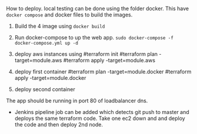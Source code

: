 How to deploy.
local testing can be done using the folder docker. This have `docker compose` and docker files to build the images. 

1) Build the 4 image using `docker build`
2) Run docker-compose to up the web app. `sudo docker-compose -f docker-compose.yml up -d`

1) deploy aws instances using 
#terraform init 
#terraform plan -target=module.aws
#terraform apply -target=module.aws
2) deploy first container
#terraform plan -target=module.docker
#terraform apply -target=module.docker
3) deploy second container

The app should be running in port 80 of loadbalancer dns.

* Jenkins pipeline job can be added which detects git push to master and deploys the same terraform code. Take one ec2 down and and deploy the code and then deploy 2nd node.
